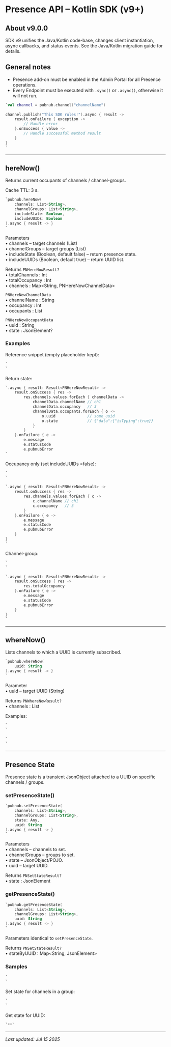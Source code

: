 # Presence API – Kotlin SDK (v9+)

## About v9.0.0
SDK v9 unifies the Java/Kotlin code-base, changes client instantiation, async callbacks, and status events. See the Java/Kotlin migration guide for details.

## General notes
* Presence add-on must be enabled in the Admin Portal for all Presence operations.
* Every Endpoint must be executed with `.sync()` or `.async()`, otherwise it will not run.

```kotlin
`val channel = pubnub.channel("channelName")  
  
channel.publish("This SDK rules!").async { result ->  
    result.onFailure { exception ->  
        // Handle error  
    }.onSuccess { value ->  
        // Handle successful method result  
    }  
}  
`
```

---

## hereNow()
Returns current occupants of channels / channel-groups.

Cache TTL: 3 s.

```kotlin
`pubnub.hereNow(  
    channels: List<String>,  
    channelGroups: List<String>,  
    includeState: Boolean,  
    includeUUIDs: Boolean  
).async { result -> }  
`
```

Parameters  
• channels – target channels (List<String>)  
• channelGroups – target groups (List<String>)  
• includeState (Boolean, default false) – return presence state.  
• includeUUIDs (Boolean, default true) – return UUID list.

Returns `PNHereNowResult?`  
• totalChannels : Int  
• totalOccupancy : Int  
• channels : Map<String, PNHereNowChannelData>

`PNHereNowChannelData`  
• channelName : String  
• occupancy : Int  
• occupants : List<PNHereNowOccupantData>

`PNHereNowOccupantData`  
• uuid : String  
• state : JsonElement?

### Examples
Reference snippet (empty placeholder kept):

```kotlin
`  
`
```

Return state:

```kotlin
`.async { result: Result<PNHereNowResult> ->  
    result.onSuccess { res ->  
        res.channels.values.forEach { channelData ->  
            channelData.channelName // ch1  
            channelData.occupancy   // 3  
            channelData.occupants.forEach { o ->  
                o.uuid              // some_uuid  
                o.state             // {"data":{"isTyping":true}}  
            }  
        }  
    }.onFailure { e ->  
        e.message  
        e.statusCode  
        e.pubnubError  
`
```

Occupancy only (set includeUUIDs =false):

```kotlin
`  
`
```

```kotlin
`.async { result: Result<PNHereNowResult> ->  
    result.onSuccess { res ->  
        res.channels.values.forEach { c ->  
            c.channelName // ch1  
            c.occupancy   // 3  
        }  
    }.onFailure { e ->  
        e.message  
        e.statusCode  
        e.pubnubError  
    }  
}  
`
```

Channel-group:

```kotlin
`  
`
```

```kotlin
`.async { result: Result<PNHereNowResult> ->  
    result.onSuccess { res ->  
        res.totalOccupancy  
    }.onFailure { e ->  
        e.message  
        e.statusCode  
        e.pubnubError  
    }  
}  
`
```

---

## whereNow()
Lists channels to which a UUID is currently subscribed.

```kotlin
`pubnub.whereNow(  
    uuid: String  
).async { result -> }  
`
```

Parameter  
• uuid – target UUID (String)

Returns `PNWhereNowResult?`  
• channels : List<String>

Examples:

```kotlin
`  
`
```

```kotlin
`  
`
```

---

## Presence State

Presence state is a transient JsonObject attached to a UUID on specific channels / groups.

### setPresenceState()

```kotlin
`pubnub.setPresenceState(  
    channels: List<String>,  
    channelGroups: List<String>,  
    state: Any,  
    uuid: String  
).async { result -> }  
`
```

Parameters  
• channels – channels to set.  
• channelGroups – groups to set.  
• state – JsonObject/POJO.  
• uuid – target UUID.

Returns `PNSetStateResult?`  
• state : JsonElement

### getPresenceState()

```kotlin
`pubnub.getPresenceState(  
    channels: List<String>,  
    channelGroups: List<String>,  
    uuid: String  
).async { result -> }  
`
```

Parameters identical to `setPresenceState`.

Returns `PNSetStateResult?`  
• stateByUUID : Map<String, JsonElement>

### Samples

```kotlin
`  
`
```

Set state for channels in a group:

```kotlin
`  
`
```

Get state for UUID:

```kotlin
`**`
```

---

_Last updated: Jul 15 2025_